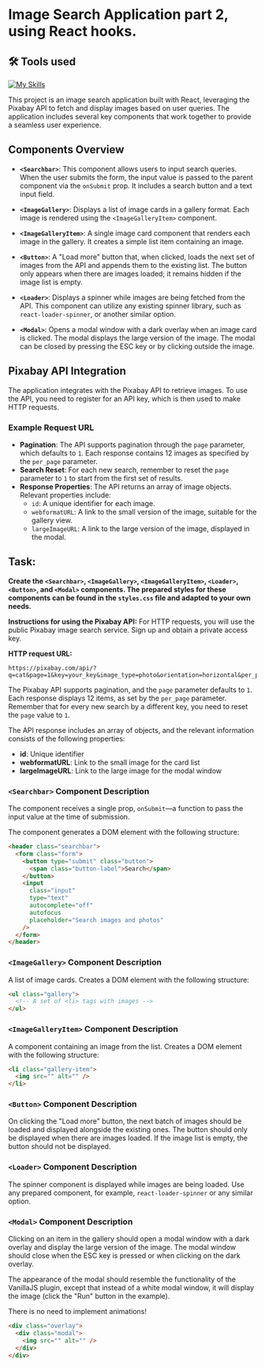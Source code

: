 # Image Search Application part 2, using React hooks.

## 🛠 Tools used

[![My Skills](https://skillicons.dev/icons?i=html,css,js,react,npm,webpack,vscode)](https://skillicons.dev)

This project is an image search application built with React, leveraging the Pixabay API to fetch and display images based on user queries. The application includes several key components that work together to provide a seamless user experience.

## Components Overview

- **`<Searchbar>`**: This component allows users to input search queries. When the user submits the form, the input value is passed to the parent component via the `onSubmit` prop. It includes a search button and a text input field.

- **`<ImageGallery>`**: Displays a list of image cards in a gallery format. Each image is rendered using the `<ImageGalleryItem>` component.

- **`<ImageGalleryItem>`**: A single image card component that renders each image in the gallery. It creates a simple list item containing an image.

- **`<Button>`**: A "Load more" button that, when clicked, loads the next set of images from the API and appends them to the existing list. The button only appears when there are images loaded; it remains hidden if the image list is empty.

- **`<Loader>`**: Displays a spinner while images are being fetched from the API. This component can utilize any existing spinner library, such as `react-loader-spinner`, or another similar option.

- **`<Modal>`**: Opens a modal window with a dark overlay when an image card is clicked. The modal displays the large version of the image. The modal can be closed by pressing the ESC key or by clicking outside the image.

## Pixabay API Integration

The application integrates with the Pixabay API to retrieve images. To use the API, you need to register for an API key, which is then used to make HTTP requests.

### Example Request URL

- **Pagination**: The API supports pagination through the `page` parameter, which defaults to `1`. Each response contains 12 images as specified by the `per_page` parameter.
- **Search Reset**: For each new search, remember to reset the `page` parameter to `1` to start from the first set of results.
- **Response Properties**: The API returns an array of image objects. Relevant properties include:
  - `id`: A unique identifier for each image.
  - `webformatURL`: A link to the small version of the image, suitable for the gallery view.
  - `largeImageURL`: A link to the large version of the image, displayed in the modal.

## Task:

**Create the `<Searchbar>`, `<ImageGallery>`, `<ImageGalleryItem>`, `<Loader>`, `<Button>`, and `<Modal>` components. The prepared styles for these components can be found in the `styles.css` file and adapted to your own needs.**

**Instructions for using the Pixabay API:**
For HTTP requests, you will use the public Pixabay image search service. Sign up and obtain a private access key.

**HTTP request URL:**

```
https://pixabay.com/api/?q=cat&page=1&key=your_key&image_type=photo&orientation=horizontal&per_page=12
```

The Pixabay API supports pagination, and the `page` parameter defaults to `1`. Each response displays 12 items, as set by the `per_page` parameter. Remember that for every new search by a different key, you need to reset the `page` value to `1`.

The API response includes an array of objects, and the relevant information consists of the following properties:

- **id**: Unique identifier
- **webformatURL**: Link to the small image for the card list
- **largeImageURL**: Link to the large image for the modal window

### `<Searchbar>` Component Description

The component receives a single prop, `onSubmit`—a function to pass the input value at the time of submission.

The component generates a DOM element with the following structure:

```html
<header class="searchbar">
  <form class="form">
    <button type="submit" class="button">
      <span class="button-label">Search</span>
    </button>
    <input
      class="input"
      type="text"
      autocomplete="off"
      autofocus
      placeholder="Search images and photos"
    />
  </form>
</header>
```

### `<ImageGallery>` Component Description

A list of image cards. Creates a DOM element with the following structure:

```html
<ul class="gallery">
  <!-- A set of <li> tags with images -->
</ul>
```

### `<ImageGalleryItem>` Component Description

A component containing an image from the list. Creates a DOM element with the following structure:

```html
<li class="gallery-item">
  <img src="" alt="" />
</li>
```

### `<Button>` Component Description

On clicking the "Load more" button, the next batch of images should be loaded and displayed alongside the existing ones. The button should only be displayed when there are images loaded. If the image list is empty, the button should not be displayed.

### `<Loader>` Component Description

The spinner component is displayed while images are being loaded. Use any prepared component, for example, `react-loader-spinner` or any similar option.

### `<Modal>` Component Description

Clicking on an item in the gallery should open a modal window with a dark overlay and display the large version of the image. The modal window should close when the ESC key is pressed or when clicking on the dark overlay.

The appearance of the modal should resemble the functionality of the VanillaJS plugin, except that instead of a white modal window, it will display the image (click the "Run" button in the example).

There is no need to implement animations!

```html
<div class="overlay">
  <div class="modal">
    <img src="" alt="" />
  </div>
</div>
```
